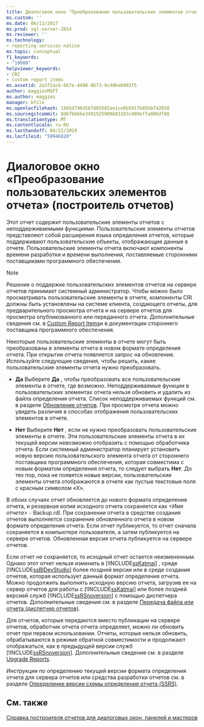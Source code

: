 ```yaml
---
title: Диалоговое окно "Преобразование пользовательских элементов отчета" (построитель отчетов) | Документы Майкрософт
ms.custom: ''
ms.date: 06/13/2017
ms.prod: sql-server-2014
ms.reviewer: ''
ms.technology:
- reporting-services-native
ms.topic: conceptual
f1_keywords:
- "10008"
helpviewer_keywords:
- CRI
- custom report items
ms.assetid: 2a3f2ac6-667e-4498-8b73-9c40beb993f5
author: maggiesMSFT
ms.author: maggies
manager: kfile
ms.openlocfilehash: 1885d796d567d03585ae1ce0b591fb85bbf42658
ms.sourcegitcommit: 8d6fb6bbe3491925909b83103c409effa006df88
ms.translationtype: MT
ms.contentlocale: ru-RU
ms.lasthandoff: 04/22/2019
ms.locfileid: "59946820"
---
```

# <a name="convert-cri-dialog-box-report-builder"></a>Диалоговое окно «Преобразование пользовательских элементов отчета» (построитель отчетов)
  Этот отчет содержит пользовательские элементы отчетов с неподдерживаемыми функциями. Пользовательские элементы отчетов представляют собой расширения языка определения отчетов, которые поддерживают пользовательские объекты, отображающие данные в отчете. Пользовательские элементы отчета включают компоненты времени разработки и времени выполнения, поставляемые сторонними поставщиками программного обеспечения.  
  
> [!NOTE]  
>  Решение о поддержке пользовательских элементов отчетов на сервере отчетов принимает системный администратор. Чтобы можно было просматривать пользовательские элементы в отчете, компоненты CRI должны быть установлены на системе клиента, создающего отчеты, для предварительного просмотра отчета и на сервере отчетов для просмотра опубликованного или переданного отчета. Дополнительные сведения см. в [Custom Report Items](../custom-report-items/custom-report-items.md)и в документации стороннего поставщика программного обеспечения.  
  
 Некоторые пользовательские элементы в отчете могут быть преобразованы в элементы отчета в новом формате определения отчета. При открытии отчета появляется запрос на обновление. Используйте следующие сведения, чтобы решить, какие пользовательские элементы отчета нужно преобразовать.  
  
-   **Да** Выберите **Да** , чтобы преобразовать все пользовательские элементы в отчете, где возможно. Неподдерживаемые функции в пользовательских элементах отчета нельзя обновить и удалить из файла определения отчета. Список неподдерживаемых функций см. в разделе [Обновление отчетов](../install-windows/upgrade-reports.md). При просмотре отчета можно увидеть различия в способах отображения пользовательских элементов в отчете.  
  
-   **Нет** Выберите **Нет** , если не нужно преобразовать пользовательские элементы в отчете. Эти пользовательские элементы отчета в их текущей версии невозможно отобразить с помощью обработчика отчета. Если системный администратор планирует установить новую версию пользовательского элемента отчета от стороннего поставщика программного обеспечения, которая совместима с новым форматом определения отчета, то следует выбрать **Нет**. До тех пор, пока не появятся новые версии, пользовательские элементы отчета отображаются в отчете как пустые текстовые поля с красным символом «X».  
  
 В обоих случаях отчет обновляется до нового формата определения отчета, и резервная копия исходного отчета сохраняется как *\<Имя отчета>* `-` Backup.rdl. При сохранении отчета в средстве создания отчетов выполняется сохранение обновленного отчета в новом формате определения отчета. Если отчет публикуется, то отчет сначала сохраняется в компьютере пользователя, а затем публикуется на сервере отчетов. Обновленная версия отчета публикуется на сервере отчетов.  
  
 Если отчет не сохраняется, то исходный отчет остается неизмененным. Однако этот отчет нельзя изменить в [!INCLUDE[ssKatmai](../../includes/sskatmai-md.md)] , среде [!INCLUDE[ssBIDevStudio](../../includes/ssbidevstudio-md.md)] более поздней версии или в среде создания отчетов, которая использует данный формат определения отчета. Можно продолжить выполнять исходную версию отчета, загрузив ее на сервер отчетов для работы с [!INCLUDE[ssKatmai](../../includes/sskatmai-md.md)] или более поздней версией служб [!INCLUDE[ssRSnoversion](../../includes/ssrsnoversion-md.md)] с помощью диспетчера отчетов. Дополнительные сведения см. в разделе [Передача файла или отчета (диспетчер отчетов)](../reports/upload-a-file-or-report-report-manager.md).  
  
 Для отчетов, которые передаются вместо публикации на сервере отчетов, обработчик отчета отчета определяет, можно ли обновить отчет при первом использовании. Отчеты, которые нельзя обновить, обрабатываются в режиме обратной совместимости и продолжают отображаться, как в предыдущей версии служб [!INCLUDE[ssRSnoversion](../../includes/ssrsnoversion-md.md)]. Дополнительные сведения см. в разделе [Upgrade Reports](../install-windows/upgrade-reports.md).  
  
 Инструкции по определению текущей версии формата определения отчета для сервера отчетов или средства разработки отчетов см. в разделе [Определение версии схемы определения отчета (SSRS)](../reports/find-the-report-definition-schema-version-ssrs.md).  
  
## <a name="see-also"></a>См. также  
 [Справка построителя отчетов для диалоговых окон, панелей и мастеров](../report-builder-help-for-dialog-boxes-panes-and-wizards.md)  
  
  
